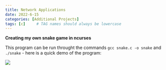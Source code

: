 ```yaml
---
title: Network Applications
date: 2022-6-15
categories: [Additional Projects]
tags: [c]     # TAG names should always be lowercase
---
```

**Creating my own snake game in ncurses**


This program can be run throught the commands `gcc snake.c -o snake` and `./snake` - here is a quick demo of the program:

![](https://michael-perdue.github.io/assets/snake.gif)
